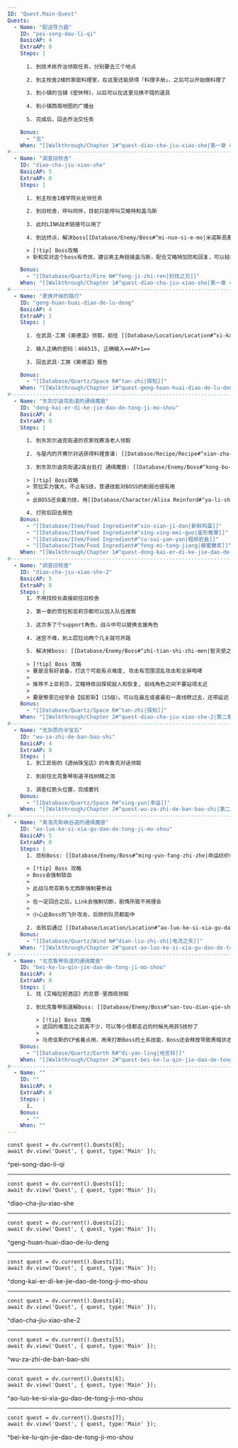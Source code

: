 ```yaml
---
ID: "Quest.Main-Quest"
Quests:
  - Name: "配送导力器"
    ID: "pei-song-dao-li-qi"
    BasicAP: 4
    ExtraAP: 0
    Steps: |
      
      1. 到技术栋乔治领取任务，分别要去三个地点
      
      2. 到主校舍2楼的家庭料理室，在这里还能获得「料理手册」，之后可以开始做料理了
      
      3. 到小镇的当铺《密休特》，以后可以在这里兑换不错的道具
      
      4. 到小镇西南地图的广播台
      
      5. 完成后，回去乔治交任务

    Bonus: 
      - "无"
    When: "[[Walkthrough/Chapter 1#^quest-diao-cha-jiu-xiao-she|第一章 4/18]]"
#------------------------------------------------------------------------------------
  - Name: "调查旧校舍"
    ID: "diao-cha-jiu-xiao-she"
    BasicAP: 5
    ExtraAP: 0
    Steps: |
      
      1. 到主校舍1楼学院长处领任务
      
      2. 到旧校舍，呼叫同伴，目前只能呼叫艾略特和盖乌斯
      
      3. 此时LINK战术链接可以用了
      
      4. 到达终点，解決boss[[Database/Enemy/Boss#^mi-nuo-si-e-mo|米诺斯恶魔]]即可

      > [!tip] Boss攻略
      > 斩和突对这个boss有奇效，建议男主角链接盖乌斯，配合艾略特加防和回复，可以轻松获胜

    Bonus:
      - "[[Database/Quartz/Fire N#^feng-ji-zhi-ren|封技之刃]]"
    When: "[[Walkthrough/Chapter 1#^quest-diao-cha-jiu-xiao-she|第一章 4/18]]"
#------------------------------------------------------------------------------------
  - Name: "更换坏掉的路灯"
    ID: "geng-huan-huai-diao-de-lu-deng"
    BasicAP: 4
    ExtraAP: 1
    Steps: |
      
      1. 在武具·工房《奥德温》领取，前往 [[Database/Location/Location#^xi-kai-er-di-ke-jie-dao-2|西凯尔迪克街道2]] ，找到坏掉的街灯
      
      2. 输入正确的密码：466515, 正确输入==AP+1==
      
      3. 回去武具·工房《奥德温》报告

    Bonus:
      - "[[Database/Quartz/Space R#^tan-zhi|探知]]"
    When: "[[Walkthrough/Chapter 1#^quest-geng-huan-huai-diao-de-lu-deng|第一章 4/24]]"
#------------------------------------------------------------------------------------
  - Name: "东凯尔迪克街道的通缉魔兽"
    ID: "dong-kai-er-di-ke-jie-dao-de-tong-ji-mo-shou"
    BasicAP: 4
    ExtraAP: 0
    Steps: |
      
      1. 到东凯尔迪克街道的农家找赛洛老人领取
      
      2. 与屋内的齐赛尔对话获得料理食谱: [[Database/Recipe/Recipe#^xian-zha-guo-zhi|鲜榨果汁]]
      
      3. 到东凯尔迪克街道2高台处打 通缉魔兽: [[Database/Enemy/Boss#^kong-bu-xi-long|恐怖蜥龙]]
      
      > [!tip] Boss攻略
      > 劳拉实力强大，不止有S技，普通技能对BOSS的削弱也很有用
      > 
      > 此BOSS还会蓄力技，用[[Database/Character/Alisa Reinford#^ya-li-sha|亚莉莎]]和[[Database/Character/Rean Schwarzer#^li-en|黎恩]]的技能注意下可轻松打过

      4. 打败后回去报告
    Bonus:
      - "[[Database/Item/Food Ingredient#^xin-xian-ji-dan|新鲜鸡蛋]]"
      - "[[Database/Item/Food Ingredient#^xing-xing-mei-guo|星形莓果]]"
      - "[[Database/Item/Food Ingredient#^cu-sui-yan-yan|粗碎岩盐]]"
      - "[[Database/Item/Food Ingredient#^feng-mi-tang-jiang|蜂蜜糖浆]]"
    When: "[[Walkthrough/Chapter 1#^quest-dong-kai-er-di-ke-jie-dao-de-tong-ji-mo-shou|第一章 4/24]]"
#------------------------------------------------------------------------------------
  - Name: "调查旧校舍"
    ID: "diao-cha-jiu-xiao-she-2"
    BasicAP: 5
    ExtraAP: 0
    Steps: |
      1. 不用找校长直接前往旧校舍
         
      2. 第一章的劳拉和亚莉莎都可以加入队伍搜索
         
      3. 这次多了个support角色，战斗中可以替换支援角色
         
      4. 迷宫不难，到上层拉动两个几关就可开路
         
      5. 解决掉boss: [[Database/Enemy/Boss#^zhi-tian-shi-zhi-men|智天使之门x3]], 直接返回入口离开旧校舍
         
      > [!tip] Boss 攻略
      > 要是没有好装备，打这个可能有点难度, 攻击有范围混乱攻击和全屏咆哮
      > 
      > 推荐不上亚莉莎，艾略特依旧探视敌人和恢复, 前线角色之间不要站得太近
      > 
      > 要是黎恩已经学会【弧影斩】（15级）。可以在最左或者最右一直线劈过去，还带延迟
    Bonus:
      - "[[Database/Quartz/Space R#^tan-zhi|探知]]"
    When: "[[Walkthrough/Chapter 2#^quest-diao-cha-jiu-xiao-she-2|第二章 5/23]]"
#------------------------------------------------------------------------------------
  - Name: "无杂质的半宝石"
    ID: "wu-za-zhi-de-ban-bao-shi"
    BasicAP: 4
    ExtraAP: 0
    Steps: |
      1. 到工匠街的《透纳珠宝店》的布鲁克对话领取
        
      2. 到前往北克鲁琴街道寻找树精之泪
         
      3. 调查红箭头位置，完成委托
    Bonus:
      - "[[Database/Quartz/Space R#^xing-yun|幸运]]"
    When: "[[Walkthrough/Chapter 2#^quest-wu-za-zhi-de-ban-bao-shi|第二章 5/29]]"
#------------------------------------------------------------------------------------
  - Name: "奥洛克斯峡谷道的通缉魔兽"
    ID: "ao-luo-ke-si-xia-gu-dao-de-tong-ji-mo-shou"
    BasicAP: 5
    ExtraAP: 0
    Steps: |
      1. 目标Boss: [[Database/Enemy/Boss#^ming-yun-fang-zhi-zhe|命运纺织者]] 位于 [[Database/Location/Location#^ao-luo-ke-si-xia-gu-dao-2|奥洛克斯峡谷道2]]
         
      > [!tip] Boss 攻略
      > Boss会强制锁血
      > 
      > 此战马奇亚斯与尤西斯强制要参战
      > 
      > 在一定回合之后，Link会强制切断，剧情所致不用理会
      > 
      > 小心此Boss的飞扑攻击，后排的队员都能中
         
      2. 击败后通过 [[Database/Location/Location#^ao-luo-ke-si-xia-gu-dao-3|奥洛克斯峡谷道3]] 前往奥洛克斯要塞, 与领邦军兵士对话交付任务
    Bonus:
      - "[[Database/Quartz/Wind N#^dian-liu-zhi-shi|电流之矢]]"
    When: "[[Walkthrough/Chapter 2#^quest-ao-luo-ke-si-xia-gu-dao-de-tong-ji-mo-shou|第二章 5/29]]"
# ------------------------------------------------------------------------------------
  - Name: "北克鲁琴街道的通缉魔兽"
    ID: "bei-ke-lu-qin-jie-dao-de-tong-ji-mo-shou"
    BasicAP: 4
    ExtraAP: 0
    Steps: |
      1. 找《艾梅拉妲酒店》的总管·里西琉领取
         
      2. 到北克鲁琴街道解Boss: [[Database/Enemy/Boss#^san-tou-dian-qie-shou|三头颠茄兽]]
         
         > [!tip] Boss 攻略
         > 这回的难度比之前高不少，可以等小怪都走近的时候先用菲S技秒了
         > 
         > 马奇亚斯的CP省着点用，用来打断Boss的土系技能，Boss还会释放导致黑暗状态的魔法
    Bonus:
      - "[[Database/Quartz/Earth R#^di-yan-ling|地言铃]]"
    When: "[[Walkthrough/Chapter 2#^quest-bei-ke-lu-qin-jie-dao-de-tong-ji-mo-shou|第二章 5/30]]"
#------------------------------------------------------------------------------------
  - Name: ""
    ID: ""
    BasicAP: 4
    ExtraAP: 0
    Steps: |
      1. 
    Bonus:
      - ""
    When: ""
---
```

```dataviewjs
const quest = dv.current().Quests[0];
await dv.view('Quest', { quest, type:'Main' });
```
^pei-song-dao-li-qi

---

```dataviewjs
const quest = dv.current().Quests[1];
await dv.view('Quest', { quest, type:'Main' });
```
^diao-cha-jiu-xiao-she

---

```dataviewjs
const quest = dv.current().Quests[2];
await dv.view('Quest', { quest, type:'Main' });
```
^geng-huan-huai-diao-de-lu-deng

---


```dataviewjs
const quest = dv.current().Quests[3];
await dv.view('Quest', { quest, type:'Main' });
```
^dong-kai-er-di-ke-jie-dao-de-tong-ji-mo-shou

---


```dataviewjs
const quest = dv.current().Quests[4];
await dv.view('Quest', { quest, type:'Main' });
```
^diao-cha-jiu-xiao-she-2

---

```dataviewjs
const quest = dv.current().Quests[5];
await dv.view('Quest', { quest, type:'Main' });
```
^wu-za-zhi-de-ban-bao-shi

---

```dataviewjs
const quest = dv.current().Quests[6];
await dv.view('Quest', { quest, type:'Main' });
```
^ao-luo-ke-si-xia-gu-dao-de-tong-ji-mo-shou

---

```dataviewjs
const quest = dv.current().Quests[7];
await dv.view('Quest', { quest, type:'Main' });
```
^bei-ke-lu-qin-jie-dao-de-tong-ji-mo-shou